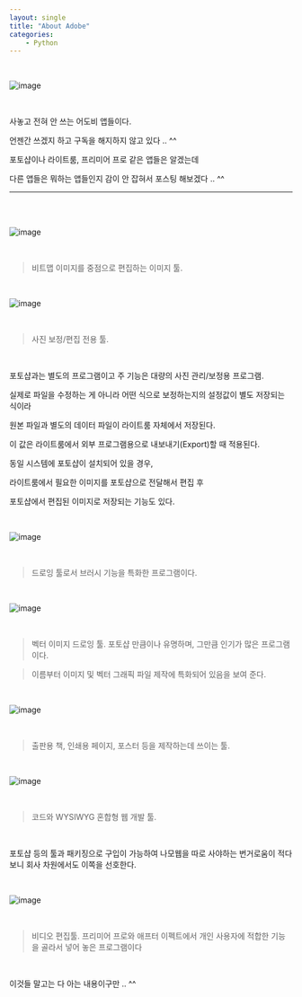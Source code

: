 ```yaml
---
layout: single
title: "About Adobe"
categories:
    - Python
---
```


<br>

![image](https://user-images.githubusercontent.com/96330958/148675984-89454865-38a6-40ff-b414-4169071e7ce7.png)

<br>

사놓고 전혀 안 쓰는 어도비 앱들이다.

언젠간 쓰겠지 하고 구독을 해지하지 않고 있다 .. ^^

포토샵이나 라이트룸, 프리미어 프로 같은 앱들은 알겠는데

다른 앱들은 뭐하는 앱들인지 감이 안 잡혀서 포스팅 해보겠다 .. ^^

---

<br>

<br>

![image](https://user-images.githubusercontent.com/96330958/148676259-59d5da49-7447-4110-ab32-c2598e638b85.png) 

<br>

> 비트맵 이미지를 중점으로 편집하는 이미지 툴.

<br>

![image](https://user-images.githubusercontent.com/96330958/148676300-f772fa05-bd6e-4ae8-994a-42e4c8d152e6.png)

<br>

> 사진 보정/편집 전용 툴. 

<br>

포토샵과는 별도의 프로그램이고 주 기능은 대량의 사진 관리/보정용 프로그램. 

실제로 파일을 수정하는 게 아니라 어떤 식으로 보정하는지의 설정값이 별도 저장되는 식이라 

원본 파일과 별도의 데이터 파일이 라이트룸 자체에서 저장된다. 

이 값은 라이트룸에서 외부 프로그램용으로 내보내기(Export)할 때 적용된다.

동일 시스템에 포토샵이 설치되어 있을 경우, 

라이트룸에서 필요한 이미지를 포토샵으로 전달해서 편집 후 

포토샵에서 편집된 이미지로 저장되는 기능도 있다.

<br>

![image](https://user-images.githubusercontent.com/96330958/148676347-71517e5c-18dd-4077-a1f3-159acdad22a5.png)

<br>

> 드로잉 툴로서 브러시 기능을 특화한 프로그램이다.

<br>


![image](https://user-images.githubusercontent.com/96330958/148676480-d12a3407-0ed9-48e2-9b77-4b1ce96a335f.png)

<br>

>벡터 이미지 드로잉 툴. 포토샵 만큼이나 유명하며, 그만큼 인기가 많은 프로그램이다. 

>이름부터 이미지 및 벡터 그래픽 파일 제작에 특화되어 있음을 보여 준다.

<br>

![image](https://user-images.githubusercontent.com/96330958/148676549-e107d46f-4685-4698-b6ef-25e88d1cb8e9.png)

<br>

> 출판용 책, 인쇄용 페이지, 포스터 등을 제작하는데 쓰이는 툴.

<br>

![image](https://user-images.githubusercontent.com/96330958/148677908-6b7e275b-39cc-45e8-aee4-111ad5369199.png)

<br>

> 코드와 WYSIWYG 혼합형 웹 개발 툴.

<br>

포토샵 등의 툴과 패키징으로 구입이 가능하여 나모웹을 따로 사야하는 번거로움이 적다 보니 회사 차원에서도 이쪽을 선호한다.

<br>

![image](https://user-images.githubusercontent.com/96330958/148677985-84702908-302a-4af1-bc7d-dbe6c72ada29.png)

<br>

> 비디오 편집툴. 
> 프리미어 프로와 애프터 이펙트에서 개인 사용자에 적합한 기능을 골라서 넣어 놓은 프로그램이다

<br>

이것들 말고는 다 아는 내용이구만 .. ^^